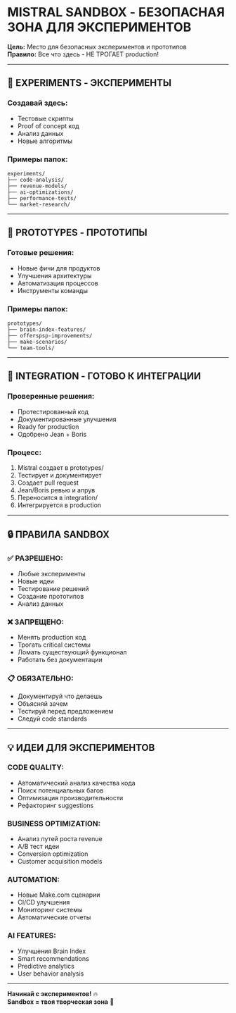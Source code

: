 # MISTRAL SANDBOX - БЕЗОПАСНАЯ ЗОНА ДЛЯ ЭКСПЕРИМЕНТОВ

**Цель:** Место для безопасных экспериментов и прототипов  
**Правило:** Все что здесь - НЕ ТРОГАЕТ production!

---

## 🧪 EXPERIMENTS - ЭКСПЕРИМЕНТЫ

### Создавай здесь:
- Тестовые скрипты
- Proof of concept код
- Анализ данных
- Новые алгоритмы

### Примеры папок:
```
experiments/
├── code-analysis/
├── revenue-models/
├── ai-optimizations/
├── performance-tests/
└── market-research/
```

---

## 🚀 PROTOTYPES - ПРОТОТИПЫ

### Готовые решения:
- Новые фичи для продуктов
- Улучшения архитектуры
- Автоматизация процессов
- Инструменты команды

### Примеры папок:
```
prototypes/
├── brain-index-features/
├── offerspsp-improvements/
├── make-scenarios/
└── team-tools/
```

---

## 🔗 INTEGRATION - ГОТОВО К ИНТЕГРАЦИИ

### Проверенные решения:
- Протестированный код
- Документированные улучшения
- Ready for production
- Одобрено Jean + Boris

### Процесс:
1. Mistral создает в prototypes/
2. Тестирует и документирует
3. Создает pull request
4. Jean/Boris ревью и апрув
5. Переносится в integration/
6. Интегрируется в production

---

## 🔒 ПРАВИЛА SANDBOX

### ✅ РАЗРЕШЕНО:
- Любые эксперименты
- Новые идеи
- Тестирование решений
- Создание прототипов
- Анализ данных

### ❌ ЗАПРЕЩЕНО:
- Менять production код
- Трогать critical системы
- Ломать существующий функционал
- Работать без документации

### 📋 ОБЯЗАТЕЛЬНО:
- Документируй что делаешь
- Объясняй зачем
- Тестируй перед предложением
- Следуй code standards

---

## 💡 ИДЕИ ДЛЯ ЭКСПЕРИМЕНТОВ

### CODE QUALITY:
- Автоматический анализ качества кода
- Поиск потенциальных багов
- Оптимизация производительности
- Рефакторинг suggestions

### BUSINESS OPTIMIZATION:
- Анализ путей роста revenue
- A/B тест идеи
- Conversion optimization
- Customer acquisition models

### AUTOMATION:
- Новые Make.com сценарии
- CI/CD улучшения
- Мониторинг системы
- Автоматические отчеты

### AI FEATURES:
- Улучшения Brain Index
- Smart recommendations
- Predictive analytics
- User behavior analysis

---

**Начинай с экспериментов!** 🔥  
**Sandbox = твоя творческая зона** 🎨